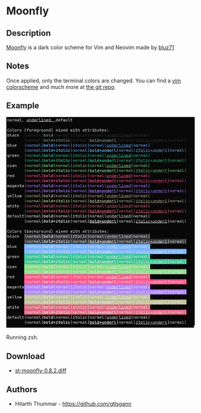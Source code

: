 Moonfly
=========

Description
-----------
[Moonfly](https://github.com/bluz71/vim-moonfly-colors) is a dark color scheme for Vim and Neovim made by [bluz71](https://github.com/bluz71)

Notes
-----
Once applied, only the terminal colors are changed. You can find a
[vim colorscheme](https://github.com/bluz71/vim-moonfly-colors) and much more at
[the git repo](https://github.com/bluz71/vim-moonfly-colors).


Example
-------
[![Screenshot](moonfly.png)](moonfly.png)

Running zsh.

Download
--------
* [st-moonfly-0.8.2.diff](st-moonfly-0.8.2.diff)

Authors
-------
* Hitarth Thummar - <https://github.com/gtlsgamr>
